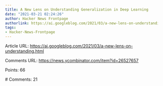 ```yaml
---
title: A New Lens on Understanding Generalization in Deep Learning
date: "2021-03-21 02:24:26"
author: Hacker News Frontpage
authorlink: https://ai.googleblog.com/2021/03/a-new-lens-on-understanding.html
tags:
- Hacker-News-Frontpage
---
```


<p>Article URL: <a href="https://ai.googleblog.com/2021/03/a-new-lens-on-understanding.html">https://ai.googleblog.com/2021/03/a-new-lens-on-understanding.html</a></p>
<p>Comments URL: <a href="https://news.ycombinator.com/item?id=26527657">https://news.ycombinator.com/item?id=26527657</a></p>
<p>Points: 66</p>
<p># Comments: 21</p>
